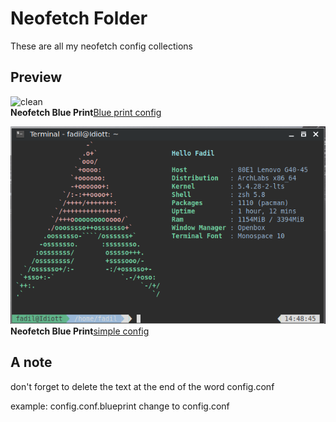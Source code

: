 # Neofetch Folder
These are all my neofetch config collections


## Preview
![clean](https://raw.githubusercontent.com/fdll14/dotfiles/master/Neofetch/neofetch-blue-print.pngg) <br />
**Neofetch Blue Print**[Blue print config](https://github.com/fdll14/dotfiles/blob/master/Neofetch/config.conf.blueprint)<br />

![clean](https://raw.githubusercontent.com/fdll14/dotfiles/master/Neofetch/simple%20neofetch.png) <br />
**Neofetch Blue Print**[simple config](https://github.com/fdll14/dotfiles/blob/master/Neofetch/config.conf.simple)<br />

## A note
don't forget to delete the text at the end of the word config.conf

example:
config.conf.blueprint change to config.conf
